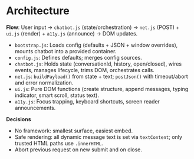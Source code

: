 # Architecture

**Flow**: User input → `chatbot.js` (state/orchestration) → `net.js` (POST) + `ui.js` (render) + `a11y.js` (announce) → DOM updates.

- `bootstrap.js`: Loads config (defaults + JSON + window overrides), mounts chatbot into a provided container.
- `config.js`: Defines defaults; merges config sources.
- `chatbot.js`: Holds state (conversationId, history, open/closed), wires events, manages lifecycle, trims DOM, orchestrates calls.
- `net.js`: `buildPayload()` from state + text; `postJson()` with timeout/abort and error normalization.
- `ui.js`: Pure DOM functions (create structure, append messages, typing indicator, smart scroll, status text).
- `a11y.js`: Focus trapping, keyboard shortcuts, screen reader announcements.

**Decisions**
- No framework: smallest surface, easiest embed.
- Safe rendering: all dynamic message text is set via `textContent`; only trusted HTML paths use `.innerHTML`.
- Abort previous request on new submit and on close.
